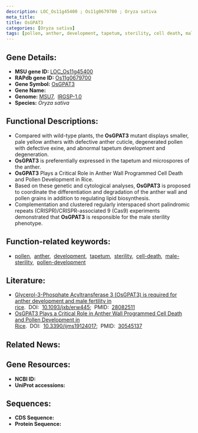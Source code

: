 ```yaml
---
description: LOC_Os11g45400 ; Os11g0679700 ; Oryza sativa
meta_title:
title: OsGPAT3
categories: [Oryza sativa]
tags: [pollen, anther, development, tapetum, sterility, cell death, male sterility, pollen development]
---
```


## Gene Details:
- **MSU gene ID:** [LOC_Os11g45400](http://rice.uga.edu/cgi-bin/ORF_infopage.cgi?orf=LOC_Os11g45400)  
- **RAPdb gene ID:** [Os11g0679700](https://rapdb.dna.affrc.go.jp/locus/?name=Os11g0679700)  
- **Gene Symbol:** <u>OsGPAT3</u>
- **Gene Name:**
- **Genome:**  [MSU7](http://rice.uga.edu/),&nbsp;&nbsp;[IRGSP-1.0](https://rapdb.dna.affrc.go.jp/download/irgsp1.html)
- **Species:** *Oryza sativa*

## Functional Descriptions:
   - Compared with wild-type plants, the **OsGPAT3** mutant displays smaller, pale yellow anthers with defective anther cuticle, degenerated pollen with defective exine, and abnormal tapetum development and degeneration.
   - **OsGPAT3** is preferentially expressed in the tapetum and microspores of the anther.
   - **OsGPAT3** Plays a Critical Role in Anther Wall Programmed Cell Death and Pollen Development in Rice.
   - Based on these genetic and cytological analyses, **OsGPAT3** is proposed to coordinate the differentiation and degradation of the anther wall and pollen grains in addition to regulating lipid biosynthesis.
   - Complementation and clustered regularly interspaced short palindromic repeats (CRISPR)/CRISPR-associated 9 (Cas9) experiments demonstrated that **OsGPAT3** is responsible for the male sterility phenotype.

## Function-related keywords:
   - [pollen](/tags/pollen/),&nbsp;&nbsp;[anther](/tags/anther/),&nbsp;&nbsp;[development](/tags/development/),&nbsp;&nbsp;[tapetum](/tags/tapetum/),&nbsp;&nbsp;[sterility](/tags/sterility/),&nbsp;&nbsp;[cell-death](/tags/cell-death/),&nbsp;&nbsp;[male-sterility](/tags/male-sterility/),&nbsp;&nbsp;[pollen-development](/tags/pollen-development/)

## Literature:
   - [Glycerol-3-Phosphate Acyltransferase 3 (OsGPAT3) is required for anther development and male fertility in rice](https://www.doi.org/10.1093/jxb/erw445).&nbsp;&nbsp;DOI:&nbsp;&nbsp;[10.1093/jxb/erw445](https://www.doi.org/10.1093/jxb/erw445);&nbsp;&nbsp;PMID:&nbsp;&nbsp;[28082511](https://pubmed.ncbi.nlm.nih.gov/28082511/)
   - [OsGPAT3 Plays a Critical Role in Anther Wall Programmed Cell Death and Pollen Development in Rice](https://www.doi.org/10.3390/ijms19124017).&nbsp;&nbsp;DOI:&nbsp;&nbsp;[10.3390/ijms19124017](https://www.doi.org/10.3390/ijms19124017);&nbsp;&nbsp;PMID:&nbsp;&nbsp;[30545137](https://pubmed.ncbi.nlm.nih.gov/30545137/)

## Related News:

## Gene Resources:
- **NCBI ID:**  []()
- **UniProt accessions:** [](https://www.uniprot.org/uniprotkb//entry)

## Sequences:
- **CDS Sequence:**
- **Protein Sequence:**
